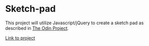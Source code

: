 # Sketch-pad

This project will utilize Javascript/jQuery to create a sketch pad as described in [The Odin Project].

[The Odin Project]:http://www.theodinproject.com

[Link to project](http://ryanalcoran.github.io/sketch-pad/)
